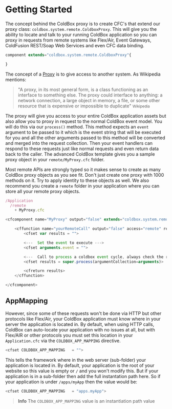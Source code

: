 # Getting Started

The concept behind the ColdBox proxy is to create CFC's that extend our proxy class: `coldbox.system.remote.ColdboxProxy`. This will give you the ability to locate and talk to your running ColdBox application so you can proxy in requests from remote systems like Flex/Air, Event Gateways, ColdFusion REST/Soap Web Services and even CFC data binding. 

```js
component extends="coldbox.system.remote.ColdboxProxy"{

}
```

The concept of a [Proxy](http://en.wikipedia.org/wiki/Proxy_pattern) is to give access to another system. As Wikipedia mentions:

> "A proxy, in its most general form, is a class functioning as an interface to something else. The proxy could interface to anything: a network connection, a large object in memory, a file, or some other resource that is expensive or impossible to duplicate" <small> Wikipedia </small>

The proxy will give you access to your entire ColdBox application assets but also allow you to proxy in request to the normal ColdBox event model. You will do this via our `process()` method. This method expects an `event` argument to be passed to it which is the event string that will be executed for you and all the other arguments passed to this method will be converted and merged into the request collection. Then your event handlers can respond to these requests just like normal requests and even return data back to the caller. The advanced ColdBox template gives you a sample proxy object in your `remote/MyProxy.cfc` folder.

Most remote APIs are strongly typed so it makes sense to create as many ColdBox proxy objects as you see fit. Don't just create one proxy with 1000 methods on it. Try to apply identity to these objects as well. We also recommend you create a `remote` folder in your application where you can store all your remote proxy objects.

```js
/Application
  /remote
    + MyProxy.cfc
```



```js
<cfcomponent name="MyProxy" output="false" extends="coldbox.system.remote.ColdboxProxy">

	<cffunction name="yourRemoteCall" output="false" access="remote" returntype="YourType" hint="Your Hint">
		<cfset var results = "">

		<---  Set the event to execute --->
		<cfset arguments.event = "">

		<---  Call to process a coldbox event cycle, always check the results as they might not exist. --->
		<cfset results = super.process(argumentCollection=arguments)>

		<cfreturn results>
	</cffunction>

</cfcomponent>
```

## AppMapping

However, since some of these requests won't be done via HTTP but other protocols like Flex/Air, your ColdBox application must know where in your server the application is located in. By default, when using HTTP calls, ColdBox can auto-locate your application with no issues at all, but with Flex/AIR or other protocols you must set this location in your `Application.cfc` via the `COLDBOX_APP_MAPPING` directive.

```js
<cfset COLDBOX_APP_MAPPING   = "">
```

This tells the framework where in the web server (sub-folder) your application is located in. By default, your application is the root of your website so this value is empty or `/` and you won't modify this. But if your application is in a sub-folder then add the full instantation path here. So if your application is under `/apps/myApp` then the value would be:

```js
<cfset COLDBOX_APP_MAPPING   = "apps.myApp">
```

> **Info** The `COLDBOX_APP_MAPPING` value is an instantiation path value

